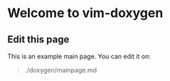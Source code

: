 # Welcome to vim-doxygen

## Edit this page

This is an example main page. You can edit it on:

> ./doxygen/mainpage.md
